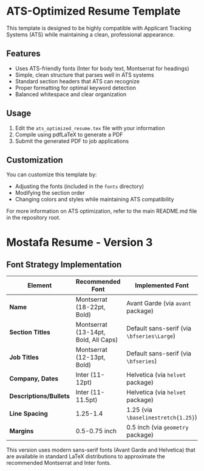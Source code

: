 # ATS-Optimized Resume Template

This template is designed to be highly compatible with Applicant Tracking Systems (ATS) while maintaining a clean, professional appearance.

## Features

- Uses ATS-friendly fonts (Inter for body text, Montserrat for headings)
- Simple, clean structure that parses well in ATS systems
- Standard section headers that ATS can recognize
- Proper formatting for optimal keyword detection
- Balanced whitespace and clear organization

## Usage

1. Edit the `ats_optimized_resume.tex` file with your information
2. Compile using pdfLaTeX to generate a PDF
3. Submit the generated PDF to job applications

## Customization

You can customize this template by:
- Adjusting the fonts (included in the `fonts` directory)
- Modifying the section order
- Changing colors and styles while maintaining ATS compatibility

For more information on ATS optimization, refer to the main README.md file in the repository root.

# Mostafa Resume - Version 3

## Font Strategy Implementation

| Element | Recommended Font | Implemented Font | Changed? |
|---------|-----------------|------------------|----------|
| **Name** | Montserrat (18-22pt, Bold) | Avant Garde (via `avant` package) | Yes |
| **Section Titles** | Montserrat (13-14pt, Bold, All Caps) | Default sans-serif (via `\bfseries\Large`) | Yes |
| **Job Titles** | Montserrat (12-13pt, Bold) | Default sans-serif (via `\bfseries`) | Yes |
| **Company, Dates** | Inter (11-12pt) | Helvetica (via `helvet` package) | Yes |
| **Descriptions/Bullets** | Inter (11-11.5pt) | Helvetica (via `helvet` package) | Yes |
| **Line Spacing** | 1.25-1.4 | 1.25 (via `\baselinestretch{1.25}`) | No |
| **Margins** | 0.5-0.75 inch | 0.5 inch (via `geometry` package) | No |

This version uses modern sans-serif fonts (Avant Garde and Helvetica) that are available in standard LaTeX distributions to approximate the recommended Montserrat and Inter fonts. 